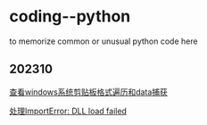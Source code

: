 # coding--python
to memorize common or unusual python code here

## 202310

[查看windows系统剪贴板格式遍历和data捕获](202310/win-system-clipboard.py)

[处理ImportError: DLL load failed](202310/win-system-clipboard.md)
